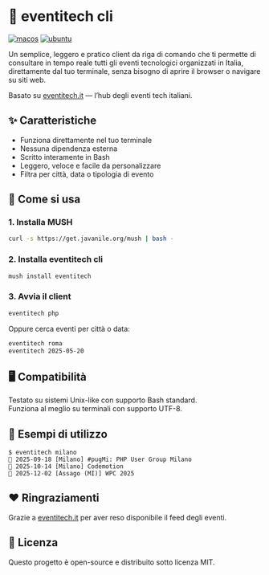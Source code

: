 # 📅 eventitech cli  

[![macos](https://github.com/francescobianco/eventitech/actions/workflows/macos.yml/badge.svg)](https://github.com/francescobianco/eventitech/actions/workflows/macos.yml)
[![ubuntu](https://github.com/francescobianco/eventitech/actions/workflows/ubuntu.yml/badge.svg)](https://github.com/francescobianco/eventitech/actions/workflows/ubuntu.yml)

Un semplice, leggero e pratico client da riga di comando che ti permette di consultare in tempo reale tutti gli eventi tecnologici organizzati in Italia, direttamente dal tuo terminale, senza bisogno di aprire il browser o navigare su siti web.

Basato su [eventitech.it](https://eventitech.it) — l’hub degli eventi tech italiani.

## ✨ Caratteristiche

- Funziona direttamente nel tuo terminale
- Nessuna dipendenza esterna
- Scritto interamente in Bash
- Leggero, veloce e facile da personalizzare
- Filtra per città, data o tipologia di evento

## 🚀 Come si usa

### 1. Installa MUSH

```bash
curl -s https://get.javanile.org/mush | bash -
```

### 2. Installa eventitech cli

```bash
mush install eventitech
```

### 3. Avvia il client

```bash
eventitech php
```

Oppure cerca eventi per città o data:

```bash
eventitech roma
eventitech 2025-05-20
```

## 🖥️ Compatibilità

Testato su sistemi Unix-like con supporto Bash standard.  
Funziona al meglio su terminali con supporto UTF-8.

## 📌 Esempi di utilizzo

```
$ eventitech milano
📅 2025-09-18 [Milano] #pugMi: PHP User Group Milano
📅 2025-10-14 [Milano] Codemotion
📅 2025-12-02 [Assago (MI)] WPC 2025
```

## ❤️ Ringraziamenti

Grazie a [eventitech.it](https://eventitech.it) per aver reso disponibile il feed degli eventi.  

## 📄 Licenza

Questo progetto è open-source e distribuito sotto licenza MIT.
